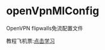 # openVpnMlConfig
OpenVPN flipwalls免流配置文件

教程飞机票:[点击学习](http://townwang.com/2017/04/08/ml-openvpn.html)


